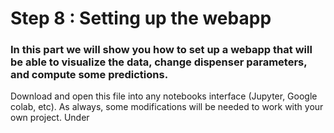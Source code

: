 # Step 8 : Setting up the webapp

### In this part we will show you how to set up a webapp that will be able to visualize the data, change dispenser parameters, and compute some predictions. 

Download and open this file into any notebooks interface (Jupyter, Google colab, etc). 
As always, some modifications will be needed to work with your own project. 
Under 
